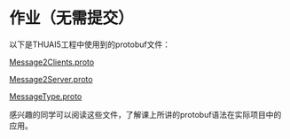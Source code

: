 # 作业（无需提交）

以下是THUAI5工程中使用到的protobuf文件：

[Message2Clients.proto](https://github.com/eesast/THUAI5/blob/dev/dependency/proto/Message2Clients.proto)

[Message2Server.proto](https://github.com/eesast/THUAI5/blob/dev/dependency/proto/Message2Server.proto)

[MessageType.proto](https://github.com/eesast/THUAI5/blob/dev/dependency/proto/MessageType.proto)

感兴趣的同学可以阅读这些文件，了解课上所讲的protobuf语法在实际项目中的应用。
